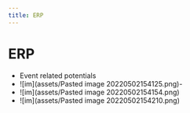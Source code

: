 ```yaml
---
title: ERP
---
```


# ERP
- Event related potentials
- ![im](assets/Pasted image 20220502154125.png)- 
- ![im](assets/Pasted image 20220502154154.png)
- ![im](assets/Pasted image 20220502154210.png)
















